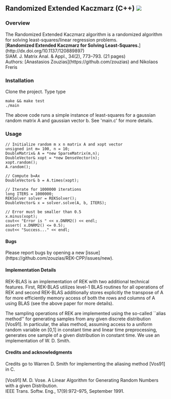 <h2> Randomized Extended Kaczmarz (C++) <img src="https://travis-ci.org/zouzias/REK-CPP.svg?branch=master"/></h2>
<h3> Overview </h3>
The Randomized Extended Kaczmarz algorithm is a randomized algorithm for solving least-squares/linear regression problems.

<br>
[<b>Randomized Extended Kaczmarz for Solving Least-Squares.</b>](http://dx.doi.org/10.1137/120889897)
<br>
SIAM. J. Matrix Anal. & Appl., 34(2), 773–793. (21 pages) 
<br>
Authors: [Anastasios Zouzias](https://github.com/zouzias) and Nikolaos Freris 
<br>
<h3>
Installation
</h3>

Clone the project. Type type

<code>make && make test</code>
<br>
<code>./main</code>

The above code runs a simple instance of least-squares for a gaussian random matrix A and gaussian vector b. See 'main.c' for more details.

<h3>
Usage
</h3>

```
// Initialize random m x n matrix A and xopt vector
unsigned int m= 100, n = 10;
DoubleMatrix& A = *new SparseMatrix(m,n);
DoubleVector& xopt = *new DenseVector(n);
xopt.random();
A.random();

// Compute b=Ax
DoubleVector& b = A.times(xopt);

// Iterate for 1000000 iterations
long ITERS = 1000000;
REKSolver solver = REKSolver();
DoubleVector& x = solver.solve(A, b, ITERS);

// Error must be smaller than 0.5
x.minus(xopt);
cout<< "Error is " << x.DNRM2() << endl;
assert( x.DNRM2() <= 0.5);
cout<< "Success..." << endl;
```

<h4>
Bugs
</h4>
Please report bugs by opening a new [issue](https://github.com/zouzias/REK-CPP/issues/new).

<h4>
Implementation Details
</h4>
REK-BLAS is an implementation of REK with two additional technical features. First, REK-BLAS utilizes level-1 BLAS routines for 
all operations of REK and second REK-BLAS additionally stores explicitly the transpose of A for more efficiently 
memory access of both the rows and columns of A using BLAS (see the above paper for more details). 

The sampling operations of REK are implemented using the so-called ``alias method'' for generating samples 
from any given discrete distribution [Vos91]. In particular, the alias method, assuming access 
to a uniform random variable on [0,1] in constant time and linear time preprocessing, generates one sample
of a given distribution in constant time. We use an implementation of W. D. Smith.

<h4>
Credits and acknowledgments
</h4>

Credits go to Warren D. Smith for implementing the aliasing method [Vos91] in C.
<br><br>
[Vos91] M. D. Vose. A Linear Algorithm for Generating Random Numbers with a given Distribution. 
<br>
IEEE Trans. Softw. Eng., 17(9):972–975, September 1991.
